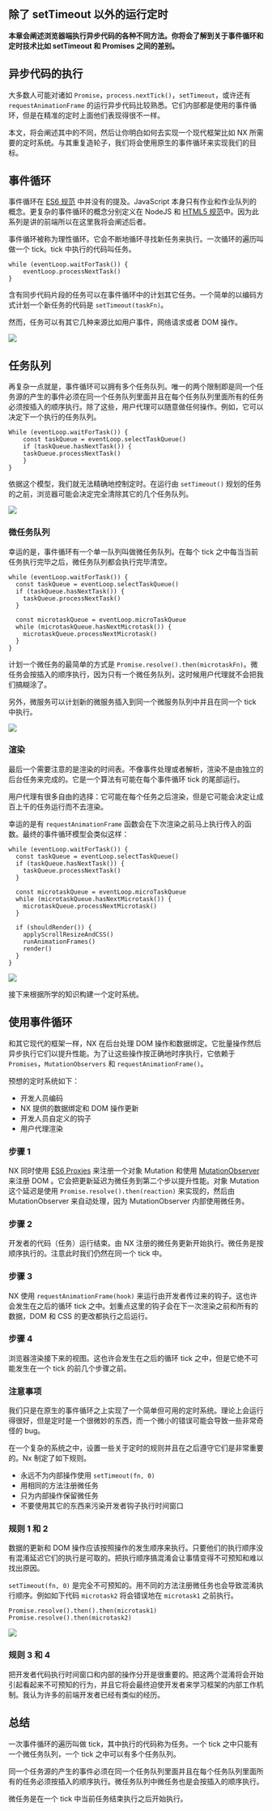 ## 除了 setTimeout 以外的运行定时

**本章会阐述浏览器端执行异步代码的各种不同方法。你将会了解到关于事件循环和定时技术比如 setTimeout 和 Promises 之间的差别。**

## 异步代码的执行

大多数人可能对诸如 `Promise`，`process.nextTick()`，`setTimeout`，或许还有 `requestAnimationFrame` 的运行异步代码比较熟悉。它们内部都是使用的事件循环，但是在精准的定时上面他们表现得很不一样。

本文，将会阐述其中的不同，然后让你明白如何去实现一个现代框架比如 NX 所需要的定时系统。与其重复造轮子，我们将会使用原生的事件循环来实现我们的目标。

## 事件循环

事件循环在 [ES6 规范](http://www.ecma-international.org/ecma-262/6.0/) 中并没有的提及。JavaScript 本身只有作业和作业队列的概念。更复杂的事件循环的概念分别定义在 NodeJS 和 [HTML5 规范](https://www.w3.org/TR/2016/CR-html51-20160621/webappapis.html#event-loops)中。因为此系列是讲的前端所以在这里我将会阐述后者。

事件循环被称为理性循环。它会不断地循环寻找新任务来执行。一次循环的遍历叫做一个 tick。tick 中执行的代码叫任务。

```
while (eventLoop.waitForTask()) {
	eventLoop.processNextTask()
}
```

含有同步代码片段的任务可以在事件循环中的计划其它任务。一个简单的以编码方式计划一个新任务的代码是 `setTimeout(taskFn)`。

然而，任务可以有其它几种来源比如用户事件，网络请求或者 DOM 操作。

![](./assets/Execution_timing_event_lopp_with_tasks-1470127590983.svg)

## 任务队列

再复杂一点就是，事件循环可以拥有多个任务队列。唯一的两个限制即是同一个任务源的产生的事件必须在同一个任务队列里面并且在每个任务队列里面所有的任务必须按插入的顺序执行。除了这些，用户代理可以随意做任何操作。例如，它可以决定下一个执行的任务队列。

```
While (eventLoop.waitForTask()) {
	const taskQueue = eventLoop.selectTaskQueue()
	if (taskQueue.hasNextTask()) {
    taskQueue.processNextTask()
	}
}
```

依据这个模型，我们就无法精确地控制定时。在运行由 `setTimeout()`  规划的任务的之前，浏览器可能会决定完全清除其它的几个任务队列。

![](http://blog-assets.risingstack.com/2016/Aug/Execution_timing_event_loop_with_task_queues-1470127624172.svg)

### 微任务队列

幸运的是，事件循环有一个单一队列叫做微任务队列。在每个 tick 之中每当当前任务执行完毕之后，微任务队列都会执行完毕清空。

```
while (eventLoop.waitForTask()) {
  const taskQueue = eventLoop.selectTaskQueue()
  if (taskQueue.hasNextTask()) {
    taskQueue.processNextTask()
  }
  
  const microtaskQueue = eventLoop.microTaskQueue
  while (microtaskQueue.hasNextMicrotask()) {
    microtaskQueue.processNextMicrotask()
  }
}
```

计划一个微任务的最简单的方式是 `Promise.resolve().then(microtaskFn)`。微任务会按插入的顺序执行，因为只有一个微任务队列，这时候用户代理就不会把我们搞糊涂了。

另外，微服务可以计划新的微服务插入到同一个微服务队列中并且在同一个 tick 中执行。

![](./assets/Execution_timing_event_loop_with_microtask_queue-1470127679393.svg)

### 渲染

最后一个需要注意的是渲染的时间表。不像事件处理或者解析，渲染不是由独立的后台任务来完成的。它是一个算法有可能在每个事件循环 tick 的尾部运行。

用户代理有很多自由的选择：它可能在每个任务之后渲染，但是它可能会决定让成百上千的任务运行而不去渲染。

幸运的是有 `requestAnimationFrame` 函数会在下次渲染之前马上执行传入的函数。最终的事件循环模型会类似这样：

```
while (eventLoop.waitForTask()) {
  const taskQueue = eventLoop.selectTaskQueue()
  if (taskQueue.hasNextTask()) {
    taskQueue.processNextTask()
  }
  
  const microtaskQueue = eventLoop.microTaskQueue
  while (microtaskQueue.hasNextMicrotask()) {
    microtaskQueue.processNextMicrotask()
  }
  
  if (shouldRender()) {
    applyScrollResizeAndCSS()
    runAnimationFrames()
    render()
  }
}
```

![](./assets/Execution_timing_event_loop_with_rendering-1470127703068.svg)

接下来根据所学的知识构建一个定时系统。

## 使用事件循环

和其它现代的框架一样，NX 在后台处理 DOM 操作和数据绑定。它批量操作然后异步执行它们以提升性能。为了让这些操作按正确地时序执行，它依赖于 `Promises`，`MutationObservers` 和 `requestAnimationFrame()`。

预想的定时系统如下：

- 开发人员编码
- NX 提供的数据绑定和 DOM 操作更新 
- 开发人员自定义的钩子
- 用户代理渲染

### 步骤 1

NX 同时使用 [ES6 Proxies](https://ponyfoo.com/articles/es6-proxies-in-depth) 来注册一个对象 Mutation 和使用 [MutationObserver](https://davidwalsh.name/mutationobserver-api) 来注册 DOM 。它会把更新延迟为微任务到第二个步以提升性能。对象 Mutation 这个延迟是使用 `Promise.resolve().then(reaction)` 来实现的，然后由 MutationObserver 来自动处理，因为 MutationObserver 内部使用微任务。

### 步骤 2

开发者的代码（任务）运行结束。由 NX 注册的微任务更新开始执行。微任务是按顺序执行的。注意此时我们仍然在同一个 tick 中。

### 步骤 3

NX 使用 `requestAnimationFrame(hook)` 来运行由开发者传过来的钩子。这也许会发生在之后的循环 tick 之中。划重点这里的钩子会在下一次渲染之前和所有的数据，DOM 和 CSS 的更改都执行之后运行。

### 步骤 4

浏览器渲染接下来的视图。这也许会发生在之后的循环 tick 之中，但是它绝不可能发生在一个 tick 的前几个步骤之前。

### 注意事项

我们只是在原生的事件循环之上实现了一个简单但可用的定时系统。理论上会运行得很好，但是定时是一个很微妙的东西，而一个微小的错误可能会导致一些非常奇怪的 bug。

在一个复杂的系统之中，设置一些关于定时的规则并且在之后遵守它们是非常重要的。Nx 制定了如下规则。

- 永远不为内部操作使用 `setTimeout(fn, 0)`
- 用相同的方法注册微任务
- 只为内部操作保留微任务
- 不要使用其它的东西来污染开发者钩子执行时间窗口

### 规则 1 和 2

数据的更新和 DOM 操作应该按照操作的发生顺序来执行。只要他们的执行顺序没有混淆延迟它们的执行是可取的。把执行顺序搞混淆会让事情变得不可预知和难以找出原因。

`setTimeout(fn, 0)` 是完全不可预知的。用不同的方法注册微任务也会导致混淆执行顺序。例如如下代码 `microtask2` 将会错误地在 `microtask1` 之前执行。

```
Promise.resolve().then().then(microtask1)
Promise.resolve().then(microtask2)
```

![](./assets/Execution_timing_microtask_registration_method-1470127727609.svg)

### 规则 3 和 4

把开发者代码执行时间窗口和内部的操作分开是很重要的。把这两个混淆将会开始引起看起来不可预知的行为，并且它将会最终迫使开发者来学习框架的内部工作机制。我认为许多的前端开发者已经有类似的经历。

## 总结

一次事件循环的遍历叫做 tick，其中执行的代码称为任务。一个 tick 之中只能有一个微任务队列，一个 tick 之中可以有多个任务队列。

同一个任务源的产生的事件必须在同一个任务队列里面并且在每个任务队列里面所有的任务必须按插入的顺序执行。微任务队列中微任务也是会按插入的顺序执行。

微任务是在一个 tick 中当前任务结束执行之后开始执行。